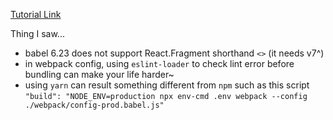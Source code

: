 [Tutorial Link](https://blog.cloudboost.io/create-a-react-application-from-scratch-part-1-introduction-b2e66dfb3aae?)

Thing I saw...
- babel 6.23 does not support React.Fragment shorthand `<>` (it needs v7^)
- in webpack config, using `eslint-loader` to check lint error before bundling can make your life harder~
- using `yarn` can result something different from `npm` such as this script `"build": "NODE_ENV=production npx env-cmd .env webpack --config ./webpack/config-prod.babel.js"`